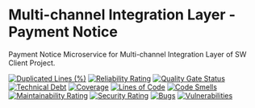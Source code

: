 # Multi-channel Integration Layer - Payment Notice
Payment Notice Microservice for Multi-channel Integration Layer of SW Client Project.

[![Duplicated Lines (%)](https://sonarcloud.io/api/project_badges/measure?project=pagopa_mil-payment-notice&metric=duplicated_lines_density)](https://sonarcloud.io/summary/new_code?id=pagopa_mil-payment-notice)
[![Reliability Rating](https://sonarcloud.io/api/project_badges/measure?project=pagopa_mil-payment-notice&metric=reliability_rating)](https://sonarcloud.io/summary/new_code?id=pagopa_mil-payment-notice)
[![Quality Gate Status](https://sonarcloud.io/api/project_badges/measure?project=pagopa_mil-payment-notice&metric=alert_status)](https://sonarcloud.io/summary/new_code?id=pagopa_mil-payment-notice)
[![Technical Debt](https://sonarcloud.io/api/project_badges/measure?project=pagopa_mil-payment-notice&metric=sqale_index)](https://sonarcloud.io/summary/new_code?id=pagopa_mil-payment-notice)
[![Coverage](https://sonarcloud.io/api/project_badges/measure?project=pagopa_mil-payment-notice&metric=coverage)](https://sonarcloud.io/summary/new_code?id=pagopa_mil-payment-notice)
[![Lines of Code](https://sonarcloud.io/api/project_badges/measure?project=pagopa_mil-payment-notice&metric=ncloc)](https://sonarcloud.io/summary/new_code?id=pagopa_mil-payment-notice)
[![Code Smells](https://sonarcloud.io/api/project_badges/measure?project=pagopa_mil-payment-notice&metric=code_smells)](https://sonarcloud.io/summary/new_code?id=pagopa_mil-payment-notice)
[![Maintainability Rating](https://sonarcloud.io/api/project_badges/measure?project=pagopa_mil-payment-notice&metric=sqale_rating)](https://sonarcloud.io/summary/new_code?id=pagopa_mil-payment-notice)
[![Security Rating](https://sonarcloud.io/api/project_badges/measure?project=pagopa_mil-payment-notice&metric=security_rating)](https://sonarcloud.io/summary/new_code?id=pagopa_mil-payment-notice)
[![Bugs](https://sonarcloud.io/api/project_badges/measure?project=pagopa_mil-payment-notice&metric=bugs)](https://sonarcloud.io/summary/new_code?id=pagopa_mil-payment-notice)
[![Vulnerabilities](https://sonarcloud.io/api/project_badges/measure?project=pagopa_mil-payment-notice&metric=vulnerabilities)](https://sonarcloud.io/summary/new_code?id=pagopa_mil-payment-notice)
